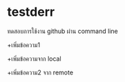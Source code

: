 # testderr
ทดสอบการใช้งาน github ผ่าน command line

+เพิ่มข้อความ1

+เพิ่มข้อความจาก local


+เพิ่มข้อความ2 จาก remote
